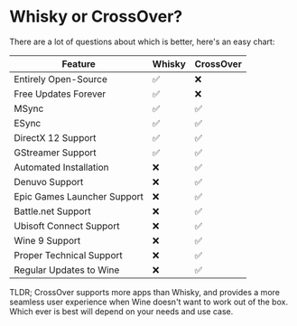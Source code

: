# Whisky or CrossOver?

There are a lot of questions about which is better, here's an easy chart:

| Feature                         | Whisky  | CrossOver  |
|---------------------------------|---------|------------|
| Entirely Open-Source            | ✅      | ❌         |
| Free Updates Forever            | ✅      | ❌         |
| MSync                           | ✅      | ✅         |
| ESync                           | ✅      | ✅         |
| DirectX 12 Support              | ✅      | ✅         |
| GStreamer Support               | ✅      | ✅         |
| Automated Installation          | ❌      | ✅         |
| Denuvo Support                  | ❌      | ✅         |
| Epic Games Launcher Support     | ❌      | ✅         |
| Battle.net Support              | ❌      | ✅         |
| Ubisoft Connect Support         | ❌      | ✅         |
| Wine 9 Support                  | ❌      | ✅         |
| Proper Technical Support        | ❌      | ✅         |
| Regular Updates to Wine         | ❌      | ✅         |

TLDR; CrossOver supports more apps than Whisky, and provides a more seamless user experience when Wine doesn't want to work out of the box. Which ever is best will depend on your needs and use case. 